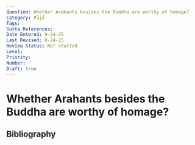 ```yaml
---
Question: Whether Arahants besides the Buddha are worthy of homage?
Category: Pūjā
Tags: 
Sutta References: 
Date Entered: 9-24-25
Last Revised: 9-24-25
Review Status: Not started
Level: 
Priority: 
Number: 
Draft: true
---
```


# Whether Arahants besides the Buddha are worthy of homage?

## Bibliography

<!-- 

Notes:



-->